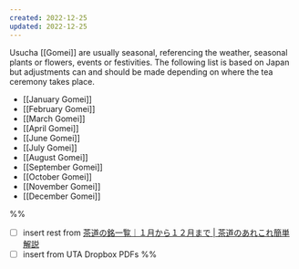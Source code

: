 ```yaml
---
created: 2022-12-25
updated: 2022-12-25
---
```

Usucha [[Gomei]] are usually seasonal, referencing the weather, seasonal plants or flowers, events or festivities. The following list is based on Japan but adjustments can and should be made depending on where the tea ceremony takes place.

- [[January Gomei]]
- [[February Gomei]]
- [[March Gomei]]
- [[April Gomei]]
- [[June Gomei]]
- [[July Gomei]]
- [[August Gomei]]
- [[September Gomei]]
- [[October Gomei]]
- [[November Gomei]]
- [[December Gomei]]

%%
- [ ] insert rest from [茶道の銘一覧｜１月から１２月まで | 茶道のあれこれ簡単解説](https://mame-sadou.com/sadou-inscription)
- [ ] insert from UTA Dropbox PDFs
%%
